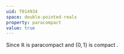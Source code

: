 ```yaml
---
uid: T014934
space: double-pointed-reals
property: paracompact
value: true
---
```

Since $\mathbb{R}$ is paracompact and $\{0,1\}$ is compact .

